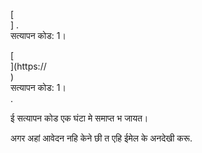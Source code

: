 [<br host>] .<br action>सत्यापन कोड: 1।<br code>

[<br host>](https://<br host>)<br action>सत्यापन कोड: 1।<br code>.

ई सत्यापन कोड एक घंटा मे समाप्त भ जायत।

अगर अहां आवेदन नहि केने छी त एहि ईमेल के अनदेखी करू.